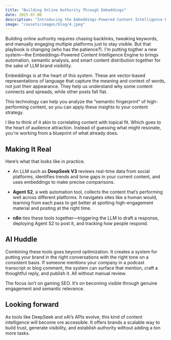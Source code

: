 ```yaml
---
title: "Building Online Authority Through Embeddings"
date: 2025-07-06
description: "Introducing the Embeddings-Powered Content Intelligence Engine"
image: "/assets/images/blog/4.jpeg"
---
```

Building online authority requires chasing backlinks, tweaking keywords, and manually engaging multiple platforms just to stay visible. But that playbook is changing (who has the patience?). I'm putting togther a new system—the Embeddings-Powered Content Intelligence Engine to brings automation, semantic analysis, and smart content distribution together for the sake of LLM brand visibility.

Embeddings is at the heart of this system. These are vector-based representations of language that capture the meaning and context of words, not just their appearance. They help us understand why some content connects and spreads, while other posts fall flat.

This technology can help you analyze the “semantic fingerprint” of high-performing content, so you can apply these insights to your content strategy.

I like to think of it akin to correlating content with topical fit. Which goes to the heart of audience attraction. Instead of guessing what might resonate, you're working from a blueprint of what already does.

## Making It Real
Here’s what that looks like in practice.

- An LLM such as **DeepSeek V3** reviews real-time data from social platforms, identifies trends and tone gaps in your current content, and uses embeddings to make precise comparisons.

- **Agent S2**, a web automation tool, collects the content that’s performing well across different platforms. It navigates sites like a human would, learning from each pass to get better at spotting high-engagement material and posting at the right time.

- **n8n** ties these tools together—triggering the LLM to draft a response, deploying Agent S2 to post it, and tracking how people respond.


## AI Huddle
Combining these tools goes beyond optimization. It creates a system for putting your brand in the right conversations with the right tone on a consistent basis. If someone mentions your company in a podcast transcript or blog comment, the system can surface that mention, craft a thoughtful reply, and publish it. All without manual review.

The focus isn’t on gaming SEO. It’s on becoming visible through genuine engagement and semantic relevance.

## Looking forward
As tools like DeepSeek and xAI’s APIs evolve, this kind of content intelligence will become ore accessible. It offers brands a scalable way to build trust, generate visibility, and establish authority without adding a ton more tasks.
